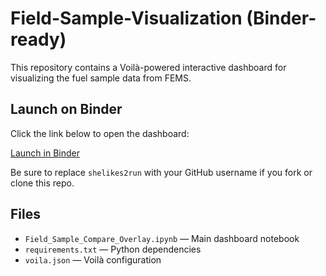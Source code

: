 # Field-Sample-Visualization (Binder-ready)

This repository contains a Voilà-powered interactive dashboard for visualizing the fuel sample data from FEMS.

## Launch on Binder

Click the link below to open the dashboard:

[Launch in Binder](https://mybinder.org/v2/gh/shelikes2run/Field-Sample-Visualization-binder/HEAD?urlpath=voila/render/FuelDashboard_Interactive_Complete.ipynb)

Be sure to replace `shelikes2run` with your GitHub username if you fork or clone this repo.

## Files

- `Field_Sample_Compare_Overlay.ipynb` — Main dashboard notebook
- `requirements.txt` — Python dependencies
- `voila.json` — Voilà configuration
